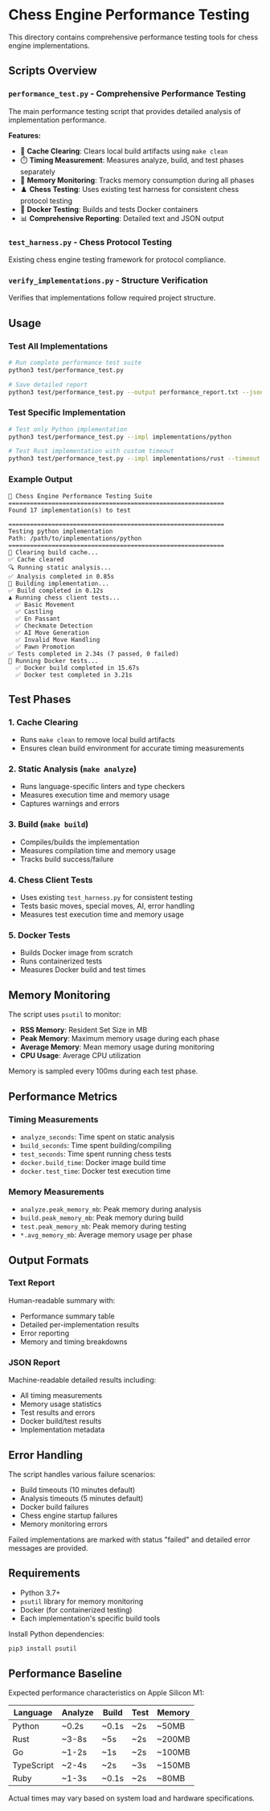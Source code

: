 # Chess Engine Performance Testing

This directory contains comprehensive performance testing tools for chess engine implementations.

## Scripts Overview

### `performance_test.py` - Comprehensive Performance Testing
The main performance testing script that provides detailed analysis of implementation performance.

**Features:**
- 🧹 **Cache Clearing**: Clears local build artifacts using `make clean`
- ⏱️ **Timing Measurement**: Measures analyze, build, and test phases separately
- 💾 **Memory Monitoring**: Tracks memory consumption during all phases
- ♟️ **Chess Testing**: Uses existing test harness for consistent chess protocol testing
- 🐳 **Docker Testing**: Builds and tests Docker containers
- 📊 **Comprehensive Reporting**: Detailed text and JSON output

### `test_harness.py` - Chess Protocol Testing
Existing chess engine testing framework for protocol compliance.

### `verify_implementations.py` - Structure Verification
Verifies that implementations follow required project structure.

## Usage

### Test All Implementations
```bash
# Run complete performance test suite
python3 test/performance_test.py

# Save detailed report
python3 test/performance_test.py --output performance_report.txt --json results.json
```

### Test Specific Implementation
```bash
# Test only Python implementation
python3 test/performance_test.py --impl implementations/python

# Test Rust implementation with custom timeout
python3 test/performance_test.py --impl implementations/rust --timeout 3600
```

### Example Output
```
🚀 Chess Engine Performance Testing Suite
============================================================
Found 17 implementation(s) to test

============================================================
Testing python implementation
Path: /path/to/implementations/python
============================================================
🧹 Clearing build cache...
✅ Cache cleared
🔍 Running static analysis...
✅ Analysis completed in 0.85s
🔨 Building implementation...
✅ Build completed in 0.12s
♟️ Running chess client tests...
  ✅ Basic Movement
  ✅ Castling
  ✅ En Passant
  ✅ Checkmate Detection
  ✅ AI Move Generation
  ✅ Invalid Move Handling
  ✅ Pawn Promotion
✅ Tests completed in 2.34s (7 passed, 0 failed)
🐳 Running Docker tests...
  ✅ Docker build completed in 15.67s
  ✅ Docker test completed in 3.21s
```

## Test Phases

### 1. Cache Clearing
- Runs `make clean` to remove local build artifacts
- Ensures clean build environment for accurate timing measurements

### 2. Static Analysis (`make analyze`)
- Runs language-specific linters and type checkers
- Measures execution time and memory usage
- Captures warnings and errors

### 3. Build (`make build`)
- Compiles/builds the implementation
- Measures compilation time and memory usage
- Tracks build success/failure

### 4. Chess Client Tests
- Uses existing `test_harness.py` for consistent testing
- Tests basic moves, special moves, AI, error handling
- Measures test execution time and memory usage

### 5. Docker Tests
- Builds Docker image from scratch
- Runs containerized tests
- Measures Docker build and test times

## Memory Monitoring

The script uses `psutil` to monitor:
- **RSS Memory**: Resident Set Size in MB
- **Peak Memory**: Maximum memory usage during each phase
- **Average Memory**: Mean memory usage during monitoring
- **CPU Usage**: Average CPU utilization

Memory is sampled every 100ms during each test phase.

## Performance Metrics

### Timing Measurements
- `analyze_seconds`: Time spent on static analysis
- `build_seconds`: Time spent building/compiling
- `test_seconds`: Time spent running chess tests
- `docker.build_time`: Docker image build time
- `docker.test_time`: Docker test execution time

### Memory Measurements
- `analyze.peak_memory_mb`: Peak memory during analysis
- `build.peak_memory_mb`: Peak memory during build
- `test.peak_memory_mb`: Peak memory during testing
- `*.avg_memory_mb`: Average memory usage per phase

## Output Formats

### Text Report
Human-readable summary with:
- Performance summary table
- Detailed per-implementation results
- Error reporting
- Memory and timing breakdowns

### JSON Report
Machine-readable detailed results including:
- All timing measurements
- Memory usage statistics
- Test results and errors
- Docker build/test results
- Implementation metadata

## Error Handling

The script handles various failure scenarios:
- Build timeouts (10 minutes default)
- Analysis timeouts (5 minutes default)
- Docker build failures
- Chess engine startup failures
- Memory monitoring errors

Failed implementations are marked with status "failed" and detailed error messages are provided.

## Requirements

- Python 3.7+
- `psutil` library for memory monitoring
- Docker (for containerized testing)
- Each implementation's specific build tools

Install Python dependencies:
```bash
pip3 install psutil
```

## Performance Baseline

Expected performance characteristics on Apple Silicon M1:

| Language | Analyze | Build | Test | Memory |
|----------|---------|-------|------|---------|
| Python | ~0.2s | ~0.1s | ~2s | ~50MB |
| Rust | ~3-8s | ~5s | ~2s | ~200MB |
| Go | ~1-2s | ~1s | ~2s | ~100MB |
| TypeScript | ~2-4s | ~2s | ~3s | ~150MB |
| Ruby | ~1-3s | ~0.1s | ~2s | ~80MB |

Actual times may vary based on system load and hardware specifications.